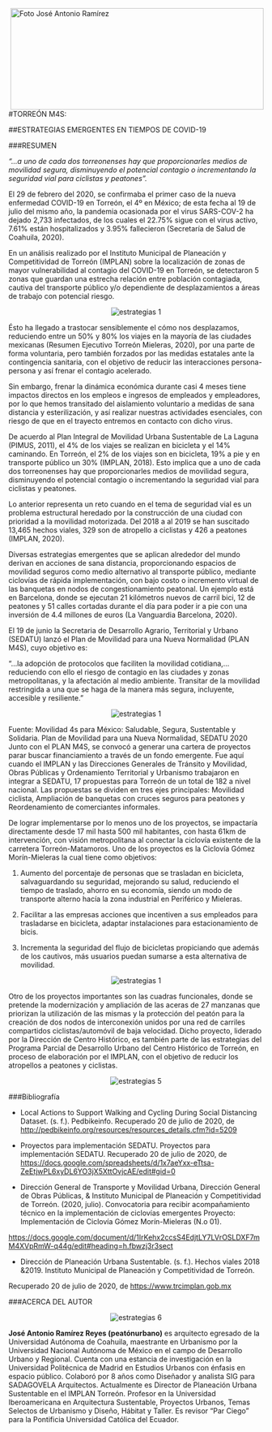 <p>
   <a title="ir a Otras Publicaciones" href="http://www.trcimplan.gob.mx/autores/jose-antonio-ramirez-reyes.html"><img class="img-responsive contenido-imagen" src="../imagenes/128/arq-jose-antonio-ramirez-reyes-top2.png" align="right" alt="Foto José Antonio Ramírez" width="500" height="200"></a>

</p>

</br></br></br></br></br></br></br></br>

#TORREÓN M4S:

##ESTRATEGIAS EMERGENTES EN TIEMPOS DE COVID-19

###RESUMEN

*“…a uno de cada dos torreonenses hay que proporcionarles medios de movilidad segura, disminuyendo el potencial contagio o incrementando la seguridad vial para ciclistas y peatones”.*

El 29 de febrero del 2020, se confirmaba el primer caso de la nueva enfermedad COVID-19 en Torreón, el 4º en México; de esta fecha al 19 de julio del mismo año, la pandemia ocasionada por el virus SARS-COV-2 ha dejado 2,733 infectados, de los cuales el 22.75% sigue con el virus activo, 7.61% están hospitalizados y 3.95% fallecieron (Secretaría de Salud de Coahuila, 2020).

En un análisis realizado por el Instituto Municipal de Planeación y Competitividad de Torreón (IMPLAN) sobre la localización de zonas de mayor vulnerabilidad al contagio del COVID-19 en Torreón, se detectaron 5 zonas que guardan una estrecha relación entre población contagiada, cautiva del transporte público y/o dependiente de desplazamientos a áreas de trabajo con potencial riesgo.

<center><img class="img-responsive" src="estrategias-emergentes-en-tiempos-de-covid19-julio-2020/ima02.jpg" alt="estrategias 1"></center>

Ésto ha llegado a trastocar sensiblemente el cómo nos desplazamos, reduciendo entre un 50% y 80% los viajes en la mayoría de las ciudades mexicanas (Resumen Ejecutivo Torreón Mieleras, 2020), por una parte de forma voluntaria, pero también forzados por las medidas estatales ante la contingencia sanitaria, con el objetivo de reducir las interacciones persona-persona y así frenar el contagio acelerado.

Sin embargo, frenar la dinámica económica durante casi 4 meses tiene impactos directos en los empleos e ingresos de empleados y empleadores, por lo que hemos transitado del aislamiento voluntario a medidas de sana distancia y esterilización, y así realizar nuestras actividades esenciales, con riesgo de que en el trayecto entremos en contacto con dicho virus.

De acuerdo al Plan Integral de Movilidad Urbana Sustentable de La Laguna (PIMUS, 2011), el 4% de los viajes se realizan en bicicleta y el 14% caminando. En Torreón, el 2% de los viajes son en bicicleta, 19% a pie y en transporte público un 30% (IMPLAN, 2018). Esto implica que a uno de cada dos torreonenses hay que proporcionarles medios de movilidad segura, disminuyendo el potencial contagio o incrementando la seguridad vial para ciclistas y peatones.

Lo anterior representa un reto cuando en el tema de seguridad vial es un problema estructural heredado por la construcción de una ciudad con prioridad a la movilidad motorizada. Del 2018 a al 2019 se han suscitado 13,465 hechos viales, 329 son de atropello a ciclistas y 426 a peatones (IMPLAN, 2020).

Diversas estrategias emergentes que se aplican alrededor del mundo derivan en acciones de sana distancia, proporcionando espacios de movilidad seguros como medio alternativo al transporte público, mediante ciclovías de rápida implementación, con bajo costo o incremento virtual de las banquetas en nodos de congestionamiento peatonal. Un ejemplo está en Barcelona, donde se ejecutan 21 kilómetros nuevos de carril bici, 12 de peatones y 51 calles cortadas durante el día para poder ir a pie con una inversión de 4.4 millones de euros (La Vanguardia Barcelona, 2020).

El 19 de junio la Secretaria de Desarrollo Agrario, Territorial y Urbano (SEDATU) lanzó el Plan de Movilidad para una Nueva Normalidad (PLAN M4S), cuyo objetivo es:

“…la adopción de protocolos que faciliten la movilidad cotidiana,…reduciendo con ello el riesgo de contagio en las ciudades y zonas metropolitanas, y la afectación al medio ambiente. Transitar de la movilidad restringida a una que se haga de la manera más segura, incluyente, accesible y resiliente.”


<center><img class="img-responsive" src="estrategias-emergentes-en-tiempos-de-covid19-julio-2020/ima03.jpg" alt="estrategias 1"></center>

Fuente: Movilidad 4s para México: Saludable, Segura, Sustentable y Solidaria. Plan de Movilidad para una Nueva Normalidad, SEDATU 2020 Junto con el PLAN M4S, se convocó a generar una cartera de proyectos parar buscar financiamiento a través de un fondo emergente. Fue aquí cuando el IMPLAN y las Direcciones Generales de Tránsito y Movilidad, Obras Públicas y Ordenamiento Territorial y Urbanismo trabajaron en integrar a SEDATU, 17 propuestas para Torreón de un total de 182 a nivel nacional. Las propuestas se dividen en tres ejes principales: Movilidad ciclista, Ampliación de banquetas con cruces seguros para peatones y Reordenamiento de comerciantes informales.

De lograr implementarse por lo menos uno de los proyectos, se impactaría directamente desde 17 mil hasta 500 mil habitantes, con hasta 61km de intervención, con visión metropolitana al conectar la ciclovía existente de la carretera Torreón-Matamoros. Uno de los proyectos es la Ciclovía Gómez Morín-Mieleras la cual tiene como objetivos:

1. Aumento del porcentaje de personas que se trasladan en bicicleta, salvaguardando su seguridad, mejorando su salud, reduciendo el tiempo de traslado, ahorro en su economía, siendo un modo de transporte alterno hacía la zona industrial en Periférico y Mieleras. 

2. Facilitar a las empresas acciones que incentiven a sus empleados para trasladarse en bicicleta, adaptar instalaciones para estacionamiento de bicis.

3. Incrementa la seguridad del flujo de bicicletas propiciando que además de los cautivos, más usuarios puedan sumarse a esta alternativa de movilidad.

<center><img class="img-responsive" src="estrategias-emergentes-en-tiempos-de-covid19-julio-2020/ima04.jpg" alt="estrategias 1"></center>


Otro de los proyectos importantes son las cuadras funcionales, donde se pretende la modernización y ampliación de las aceras de 27 manzanas que priorizan la utilización de las mismas y la protección del peatón para la creación de dos nodos de interconexión unidos por una red de carriles compartidos ciclistas/automóvil de baja velocidad. Dicho proyecto, liderado por la Dirección de Centro Histórico, es también parte de las estrategias del Programa Parcial de Desarrollo Urbano del Centro Histórico de Torreón, en proceso de elaboración por el IMPLAN, con el objetivo de reducir los atropellos a peatones y ciclistas.

<center><img class="img-responsive" src="estrategias-emergentes-en-tiempos-de-covid19-julio-2020/ima05.jpg" alt="estrategias 5"></center>

###Bibliografía

- Local Actions to Support Walking and Cycling During Social Distancing Dataset. (s. f.). Pedbikeinfo. Recuperado 20 de julio de 2020, de http://pedbikeinfo.org/resources/resources_details.cfm?id=5209

- Proyectos para implementación SEDATU. Proyectos para implementación SEDATU. Recuperado 20 de julio de 2020, de https://docs.google.com/spreadsheets/d/1x7aeYxx-eTtsa-ZeEtjwPL6xyDL6YO3jX5XttOvjcAE/edit#gid=0

- Dirección General de Transporte y Movilidad Urbana, Dirección General de Obras Públicas, &amp; Instituto Municipal de Planeación y Competitividad de Torreón. (2020, julio). Convocatoria para recibir acompañamiento técnico en la implementación de ciclovías emergentes Proyecto: Implementación de Ciclovía Gómez Morín-Mieleras (N.o 01).

https://docs.google.com/document/d/1IrKehx2ccsS4EdjtLY7LVrOSLDXF7mM4XVpRmW-q44g/edit#heading=h.fbwzj3r3sect

- Dirección de Planeación Urbana Sustentable. (s. f.). Hechos viales 2018 &amp;2019. Instituto Municipal de Planeación y Competitividad de Torreón.

Recuperado 20 de julio de 2020, de https://www.trcimplan.gob.mx

###ACERCA DEL AUTOR

<center><img class="img-responsive" src="estrategias-emergentes-en-tiempos-de-covid19-julio-2020/ima06.jpg" alt="estrategias 6"></center>

**José Antonio Ramírez Reyes (peatónurbano)** es arquitecto egresado de la Universidad Autónoma de Coahuila, maestrante en Urbanismo por la Universidad Nacional Autónoma de México en el campo de Desarrollo Urbano y Regional. Cuenta con una estancia de investigación en la Universidad Politécnica de Madrid en Estudios Urbanos con énfasis en espacio público. Colaboró por 8 años como Diseñador y analista SIG para SADAGOVELA Arquitectos. Actualmente es Director de Planeación Urbana Sustentable en el IMPLAN Torreón. Profesor en la Universidad Iberoamericana en Arquitectura Sustentable, Proyectos Urbanos, Temas Selectos de Urbanismo y Diseño, Hábitat y Taller. Es revisor “Par Ciego” para la Pontificia Universidad Católica del Ecuador.
